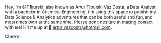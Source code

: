 Hey, I’m @T1burski, also known as Artur Tiburski Vaz Costa, a Data Analyst with a bachelor in Chemical Engineering. I'm using this space to publish my Data Science & Analytics adventures that can be both useful and fun, and most times both at the same time.
Please don't hesitate in making contact with me! Hit me up at 📌 artur_vazcosta@hotmail.com.

Cheers!

<!---
T1burski/T1burski is a ✨ special ✨ repository because its `README.md` (this file) appears on your GitHub profile.
You can click the Preview link to take a look at your changes.
--->
